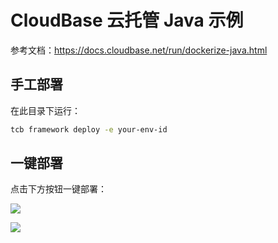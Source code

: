 # CloudBase 云托管 Java 示例

参考文档：https://docs.cloudbase.net/run/dockerize-java.html

## 手工部署

在此目录下运行：

```sh
tcb framework deploy -e your-env-id
```

## 一键部署

点击下方按钮一键部署：

[![](https://main.qcloudimg.com/raw/67f5a389f1ac6f3b4d04c7256438e44f.svg)](https://console.cloud.tencent.com/tcb/env/index?action=CreateAndDeployCloudBaseProject&appUrl=https%3A%2F%2Fgithub.com%2Fpeixere%2Fcloudbase-examples&workDir=cloudbaserun%2Fmaxims&appName=maxims)

[![](https://main.qcloudimg.com/raw/95b6b680ef97026ae10809dbd6516117.svg)](https://console.cloud.tencent.com/tcb/env/index?action=CreateAndDeployCloudBaseProject&appUrl=https%3A%2F%2Fgithub.com%2Fpeixere%2Fcloudbase-examples&workDir=cloudbaserun%2Fmaxims&appName=maxims)